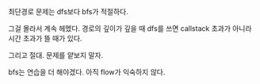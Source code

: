 최단경로 문제는 dfs보다 bfs가 적절하다.

그걸 몰라서 계속 헤멨다. 경로의 깊이가 깊을 때 dfs를 쓰면 callstack 초과가 아니라 시간 초과가 뜰 때가 있다.

그리고 절대. 문제를 얕보지 말자.

bfs는 연습을 더 해야겠다. 아직 flow가 익숙하지 않다.
